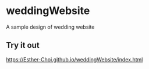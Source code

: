 # weddingWebsite
A sample design of wedding website

## Try it out
https://Esther-Choi.github.io/weddingWebsite/index.html
